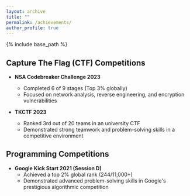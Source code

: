 ```yaml
---
layout: archive
title: ""
permalink: /achievements/
author_profile: true
---
```


{% include base_path %}

## Capture The Flag (CTF) Competitions

- **NSA Codebreaker Challenge 2023**
  - Completed 6 of 9 stages (Top 3% globally)
  - Focused on network analysis, reverse engineering, and encryption vulnerabilities

- **TKCTF 2023**
  - Ranked 3rd out of 20 teams in an university CTF
  - Demonstrated strong teamwork and problem-solving skills in a competitive environment

## Programming Competitions

- **Google Kick Start 2021 (Session D)**
  - Achieved a top 2% global rank (244/11,000+)
  - Demonstrated advanced problem-solving skills in Google's prestigious algorithmic competition
